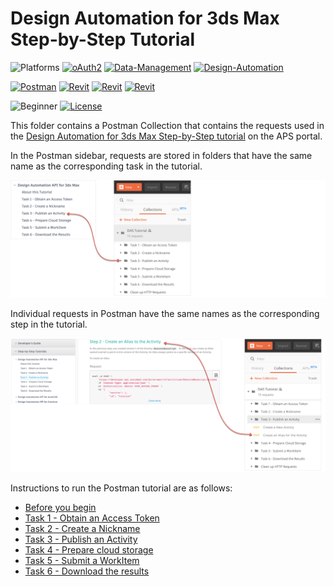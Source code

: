# Design Automation for 3ds Max Step-by-Step Tutorial

![Platforms](https://img.shields.io/badge/Web-Windows|MacOS-lightgray.svg)
[![oAuth2](https://img.shields.io/badge/Authentication-v1-green.svg)](http://developer.autodesk.com/)
[![Data-Management](https://img.shields.io/badge/Data%20Management-v2-green.svg)](http://developer.autodesk.com/)
[![Design-Automation](https://img.shields.io/badge/Design%20Automation-v3-green.svg)](http://developer.autodesk.com/)

[![Postman](https://img.shields.io/badge/Postman-v7-orange.svg)](https://www.getpostman.com/)
[![Revit](https://img.shields.io/badge/3ds%20Max-2018-29b5b2.svg)](http://developer.autodesk.com/)
[![Revit](https://img.shields.io/badge/3ds%20Max-2019-29b5b2.svg)](http://developer.autodesk.com/)
[![Revit](https://img.shields.io/badge/3ds%20Max-2020-29b5b2.svg)](http://developer.autodesk.com/)

![Beginner](https://img.shields.io/badge/Level-Beginner-green.svg)
[![License](https://img.shields.io/:license-MIT-blue.svg)](http://opensource.org/licenses/MIT)

This folder contains a Postman Collection that contains the requests used in the [Design Automation for 3ds Max Step-by-Step tutorial](https://forge.autodesk.com/en/docs/design-automation/v3/tutorials/3dsmax/) on the APS portal. 

In the Postman sidebar, requests are stored in folders that have the same name as the corresponding task in the tutorial.

![APS portal menu to Postman](images/aps_portal_menu_2_postman_menu_01.png "APS portal task to Postman mapping")

Individual requests in Postman have the same names as the corresponding step in the tutorial.

![APS portal steps to Postman](images/aps_portal_menu_2_postman_menu_02.png "APS portal task to Postman mapping")

Instructions to run the Postman tutorial are as follows:

- [Before you begin](instructions/before_you_begin.md)
- [Task 1 - Obtain an Access Token](instructions/task-1.md)
- [Task 2 - Create a Nickname](instructions/task-2.md)
- [Task 3 - Publish an Activity](instructions/task-3.md)
- [Task 4 - Prepare cloud storage](instructions/task-4.md)
- [Task 5 - Submit a WorkItem](instructions/task-5.md)
- [Task 6 - Download the results](instructions/task-6.md)







